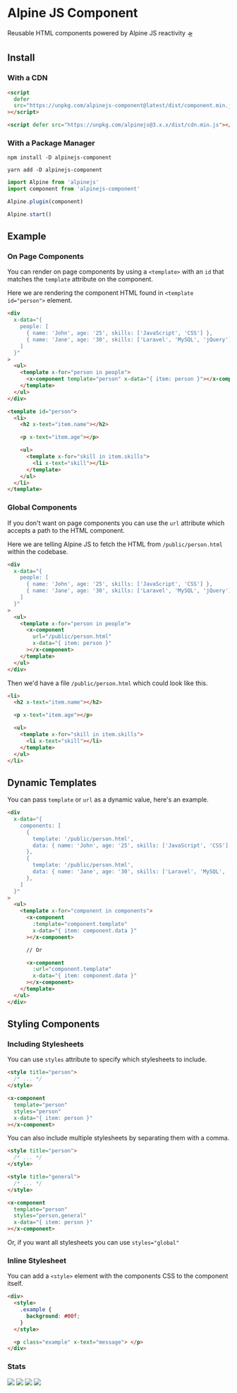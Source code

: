 # Alpine JS Component

Reusable HTML components powered by Alpine JS reactivity 🛸

## Install

### With a CDN

```html
<script
  defer
  src="https://unpkg.com/alpinejs-component@latest/dist/component.min.js"
></script>

<script defer src="https://unpkg.com/alpinejs@3.x.x/dist/cdn.min.js"></script>
```

### With a Package Manager

```shell
npm install -D alpinejs-component

yarn add -D alpinejs-component
```

```js
import Alpine from 'alpinejs'
import component from 'alpinejs-component'

Alpine.plugin(component)

Alpine.start()
```

## Example

### On Page Components

You can render on page components by using a `<template>` with an `id` that
matches the `template` attribute on the component.

Here we are rendering the component HTML found in `<template id="person">`
element.

```html
<div
  x-data="{
    people: [
      { name: 'John', age: '25', skills: ['JavaScript', 'CSS'] },
      { name: 'Jane', age: '30', skills: ['Laravel', 'MySQL', 'jQuery'] }
    ]
  }"
>
  <ul>
    <template x-for="person in people">
      <x-component template="person" x-data="{ item: person }"></x-component>
    </template>
  </ul>
</div>

<template id="person">
  <li>
    <h2 x-text="item.name"></h2>

    <p x-text="item.age"></p>

    <ul>
      <template x-for="skill in item.skills">
        <li x-text="skill"></li>
      </template>
    </ul>
  </li>
</template>
```

### Global Components

If you don't want on page components you can use the `url` attribute which
accepts a path to the HTML component.

Here we are telling Alpine JS to fetch the HTML from `/public/person.html`
within the codebase.

```html
<div
  x-data="{
    people: [
      { name: 'John', age: '25', skills: ['JavaScript', 'CSS'] },
      { name: 'Jane', age: '30', skills: ['Laravel', 'MySQL', 'jQuery'] }
    ]
  }"
>
  <ul>
    <template x-for="person in people">
      <x-component
        url="/public/person.html"
        x-data="{ item: person }"
      ></x-component>
    </template>
  </ul>
</div>
```

Then we'd have a file `/public/person.html` which could look like this.

```html
<li>
  <h2 x-text="item.name"></h2>

  <p x-text="item.age"></p>

  <ul>
    <template x-for="skill in item.skills">
      <li x-text="skill"></li>
    </template>
  </ul>
</li>
```

## Dynamic Templates

You can pass `template` or `url` as a dynamic value, here's an example.

```html
<div
  x-data="{
    components: [
      {
        template: '/public/person.html',
        data: { name: 'John', age: '25', skills: ['JavaScript', 'CSS'] }
      },
      {
        template: '/public/person.html',
        data: { name: 'Jane', age: '30', skills: ['Laravel', 'MySQL', 'jQuery'] }
      },
    ]
  }"
>
  <ul>
    <template x-for="component in components">
      <x-component
        :template="component.template"
        x-data="{ item: component.data }"
      ></x-component>

      // Or

      <x-component
        :url="component.template"
        x-data="{ item: component.data }"
      ></x-component>
    </template>
  </ul>
</div>
```

## Styling Components

### Including Stylesheets

You can use `styles` attribute to specify which stylesheets to include.

```html
<style title="person">
  /* ... */
</style>

<x-component
  template="person"
  styles="person"
  x-data="{ item: person }"
></x-component>
```

You can also include multiple stylesheets by separating them with a comma.

```html
<style title="person">
  /* ... */
</style>

<style title="general">
  /* ... */
</style>

<x-component
  template="person"
  styles="person,general"
  x-data="{ item: person }"
></x-component>
```

Or, if you want all stylesheets you can use `styles="global"`

### Inline Stylesheet

You can add a `<style>` element with the components CSS to the component itself.

```html
<div>
  <style>
    .example {
      background: #00f;
    }
  </style>

  <p class="example" x-text="message"> </p>
</div>
```

### Stats

![](https://img.shields.io/bundlephobia/min/alpinejs-component)
![](https://img.shields.io/npm/v/alpinejs-component)
![](https://img.shields.io/npm/dt/alpinejs-component)
![](https://img.shields.io/github/license/markmead/alpinejs-component)
